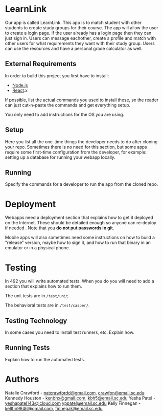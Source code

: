 # LearnLink
Our app is called LearnLink. This app is to match student with other students
to create study groups for their course. The app will allow the user to create a login page. 
If the user already has a login page then they can just sign in.
Users can message eachother, create a profile and match with other users for what requirements they want with their study group. 
Users can use the resources and have a personal grade calculator as well.


## External Requirements

In order to build this project you first have to install:

-   [Node.js](https://nodejs.org/en/)
-   [React](https://github.com/facebook/create-react-app).x

If possible, list the actual commands you used to install these, so the reader
can just cut-n-paste the commands and get everything setup.

You only need to add instructions for the OS you are using.

## Setup

Here you list all the one-time things the developer needs to do after cloning
your repo. Sometimes there is no need for this section, but some apps require
some first-time configuration from the developer, for example: setting up a
database for running your webapp locally.

## Running

Specify the commands for a developer to run the app from the cloned repo.

# Deployment

Webapps need a deployment section that explains how to get it deployed on the
Internet. These should be detailed enough so anyone can re-deploy if needed
. Note that you **do not put passwords in git**.

Mobile apps will also sometimes need some instructions on how to build a
"release" version, maybe how to sign it, and how to run that binary in an
emulator or in a physical phone.

# Testing

In 492 you will write automated tests. When you do you will need to add a
section that explains how to run them.

The unit tests are in `/test/unit`.

The behavioral tests are in `/test/casper/`.

## Testing Technology

In some cases you need to install test runners, etc. Explain how.

## Running Tests

Explain how to run the automated tests.

# Authors

Natalie Crawford - natcrawfordd@gmail.com, crawfon@email.sc.edu
Kennedy Houston - kenbhx@gmail.com, kbh5@email.sc.edu
Yesha Patel - yeshapatel143@icloud.com yppatel@email.sc.edu
Kelly Finnegan - kellfin9946@gmail.com, finnegak@email.sc.edu